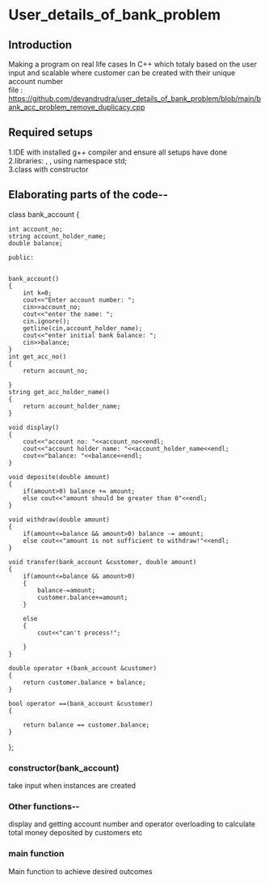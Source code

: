 # User_details_of_bank_problem
## Introduction
Making a program on real life cases In C++ which totaly based on the user input and scalable where customer can be created with their unique account number<br>
file : https://github.com/devandrudra/user_details_of_bank_problem/blob/main/bank_acc_problem_remove_duplicacy.cpp
## Required setups
1.IDE with installed g++ compiler and ensure all setups have done<br>
2.libraries: <iostream>, <vector>, using namespace std;<br>
3.class with constructor<br>
## Elaborating parts of the code--
 class bank_account
 {
    
    int account_no;
    string account_holder_name;
    double balance;

    public:

    
    bank_account()
    {
        int k=0;
        cout<<"Enter account number: ";
        cin>>account_no;
        cout<<"enter the name: ";
        cin.ignore();
        getline(cin,account_holder_name);
        cout<<"enter initial bank balance: ";
        cin>>balance;
    }
    int get_acc_no()
    {
        return account_no;
        
    }
    string get_acc_holder_name()
    {
        return account_holder_name;
    }

    void display()
    {
        cout<<"account no: "<<account_no<<endl;
        cout<<"account holder name: "<<account_holder_name<<endl;
        cout<<"balance: "<<balance<<endl;
    }

    void deposite(double amount)
    {
        if(amount>0) balance += amount;
        else cout<<"amount should be greater than 0"<<endl;
    }

    void withdraw(double amount)
    {
        if(amount<=balance && amount>0) balance -= amount;
        else cout<<"amount is not sufficient to withdraw!"<<endl;
    }

    void transfer(bank_account &customer, double amount)
    {
        if(amount<=balance && amount>0) 
        {
            balance-=amount;
            customer.balance+=amount;
        }

        else
        {
            cout<<"can't process!";

        }
    }

    double operator +(bank_account &customer)
    {
        return customer.balance + balance;
    }

    bool operator ==(bank_account &customer)
    {

        return balance == customer.balance;
    }
};

### constructor(bank_account)
take input when instances are created<br>
### Other functions--
display and getting account number and operator overloading to calculate total money deposited by customers etc<br>
### main function
Main function to achieve desired outcomes<br>
